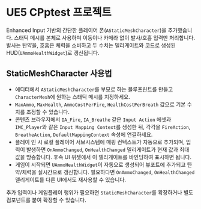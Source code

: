 # UE5 CPptest 프로젝트

Enhanced Input 기반의 간단한 플레이어 폰(`AStaticMeshCharacter`)을 추가했습니다. 스태틱 메시를 본체로 사용하며 이동이나 카메라 없이 발사/호흡 입력만 처리합니다. 발사는 탄약을, 호흡은 체력을 소비하고 두 수치는 델리게이트와 코드로 생성된 HUD(`UAmmoHealthWidget`)로 갱신됩니다.

## StaticMeshCharacter 사용법
- 에디터에서 `AStaticMeshCharacter`를 부모로 하는 블루프린트를 만들고 `CharacterMesh`에 원하는 스태틱 메시를 지정하세요.
- `MaxAmmo`, `MaxHealth`, `AmmoCostPerFire`, `HealthCostPerBreath` 값으로 기본 수치를 조정할 수 있습니다.
- 콘텐츠 브라우저에서 `IA_Fire`, `IA_Breathe` 같은 `Input Action` 에셋과 `IMC_Player`와 같은 `Input Mapping Context`를 생성한 뒤, 각각을 `FireAction`, `BreatheAction`, `DefaultMappingContext` 속성에 연결하세요.
- 플레이 인 시 로컬 플레이어 서브시스템에 매핑 컨텍스트가 자동으로 추가되며, 입력이 발생하면 `OnAmmoChanged`, `OnHealthChanged` 델리게이트가 현재 값과 최대 값을 방송합니다. 후속 UI 위젯에서 이 델리게이트를 바인딩하여 표시하면 됩니다.
- 게임이 시작되면 `UAmmoHealthWidget`이 자동으로 생성되어 뷰포트에 추가되고 탄약/체력을 실시간으로 갱신합니다. 필요하다면 `OnAmmoChanged`, `OnHealthChanged` 델리게이트를 다른 UI에서도 재사용할 수 있습니다.

추가 입력이나 게임플레이 행위가 필요하면 `StaticMeshCharacter`를 확장하거나 별도 컴포넌트를 붙여 확장할 수 있습니다.

